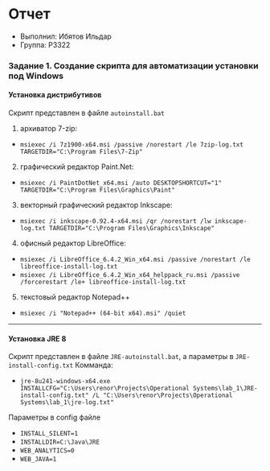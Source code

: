 # Отчет
- Выполнил: Ибятов Ильдар
- Группа: P3322
### Задание 1. Создание скрипта для автоматизации установки под Windows
#### Установка дистрибутивов
Скрипт представлен в файле `autoinstall.bat`
1. архиватор 7-zip:
- `msiexec /i 7z1900-x64.msi /passive /norestart /le 7zip-log.txt TARGETDIR="C:\Program Files\7-Zip"`
2. графический редактор Paint.Net:
- `msiexec /i PaintDotNet_x64.msi /auto DESKTOPSHORTCUT="1" TARGETDIR="C:\Program Files\Graphics\Paint"`
3. векторный графический редактор Inkscape:
- `msiexec /i inkscape-0.92.4-x64.msi /qr /norestart /lw inkscape-log.txt TARGETDIR="C:\Program Files\Graphics\Inkscape"`
4. офисный редактор LibreOffice:
- `msiexec /i LibreOffice_6.4.2_Win_x64.msi /passive /norestart /le libreoffice-install-log.txt`
- `msiexec /i LibreOffice_6.4.2_Win_x64_helppack_ru.msi /passive /forcerestart /le+ libreoffice-install-log.txt`
5. текстовый редактор Notepad++
- `msiexec /i "Notepad++ (64-bit x64).msi" /quiet`
---
#### Установка JRE 8
Скрипт представлен в файле `JRE-autoinstall.bat`, а параметры в `JRE-install-config.txt`
Комманда:
- `jre-8u241-windows-x64.exe INSTALLCFG="C:\Users\renor\Projects\Operational Systems\lab_1\JRE-install-config.txt" /L "C:\Users\renor\Projects\Operational Systems\lab_1\jre-log.txt"`

Параметры в config файле
- `INSTALL_SILENT=1`
- `INSTALLDIR=C:\Java\JRE`
- `WEB_ANALYTICS=0`
- `WEB_JAVA=1`
